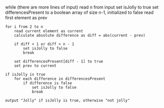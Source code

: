 while (there are more lines of input)
    read n from input
    set isJolly to true
    set differencesPresent to a boolean array of size n-1, initialized to false
    read first element as prev

    for i from 2 to n
        read current element as current
        calculate absolute difference as diff = abs(current - prev)
        
        if diff < 1 or diff > n - 1
            set isJolly to false
            break
        
        set differencesPresent[diff - 1] to true
        set prev to current
    
    if isJolly is true
        for each difference in differencesPresent
            if difference is false
                set isJolly to false
                break

    output "Jolly" if isJolly is true, otherwise "not jolly"
